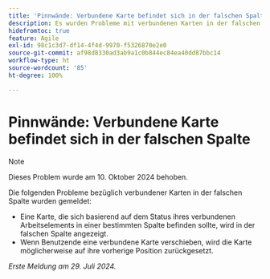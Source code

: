 ```yaml
---
title: 'Pinnwände: Verbundene Karte befindet sich in der falschen Spalte'
description: Es wurden Probleme mit verbundenen Karten in der falschen Spalte gemeldet.
hidefromtoc: true
feature: Agile
exl-id: 98c1c3d7-df14-4f4d-9970-f5326870e2e0
source-git-commit: af98d8330ad3ab9a1c0b844ec84ea40dd87bbc14
workflow-type: ht
source-wordcount: '85'
ht-degree: 100%

---
```


# Pinnwände: Verbundene Karte befindet sich in der falschen Spalte

>[!NOTE]
>
>Dieses Problem wurde am 10. Oktober 2024 behoben.


Die folgenden Probleme bezüglich verbundener Karten in der falschen Spalte wurden gemeldet:

* Eine Karte, die sich basierend auf dem Status ihres verbundenen Arbeitselements in einer bestimmten Spalte befinden sollte, wird in der falschen Spalte angezeigt.
* Wenn Benutzende eine verbundene Karte verschieben, wird die Karte möglicherweise auf ihre vorherige Position zurückgesetzt.

_Erste Meldung am 29. Juli 2024._
